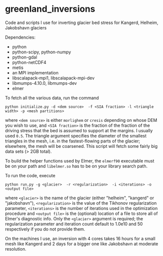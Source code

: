 greenland_inversions
====================
Code and scripts I use for inverting glacier bed stress for Kangerd, Helheim, Jakobshavn glaciers

Dependencies:
* python
* python-scipy, python-numpy
* python-gdal
* python-netCDF4
* metis
* an MPI implementation
* libscalapack-mpi1, libscalapack-mpi-dev
* libmumps-4.10.0, libmumps-dev
* elmer

To fetch all the various data, run the command

```python initialize.py -d <dem source>  -f <SIA fraction> -l <triangle width> -p <mesh partitions>```

where `<dem source>` is either `morlighem` or `cresis` depending on whose DEM you wish to use, and `<SIA fraction>` is the fraction of the fraction of the driving stress that the bed is assumed to support at the margins. I usually used `0.5`. The triangle argument specifies the diameter of the smallest triangles in the mesh, i.e. in the fastest-flowing parts of the glacier; elsewhere, the mesh will be coarsened. This script will fetch some fairly big data sets (> 2GB total).

To build the helper functions used by Elmer, the `elmerf90` executable must be on your path and `libelmer.so` has to be on your library search path.

To run the code, execute

```python run.py -g <glacier>  -r <regularization>  -i <iterations> -o <output file>```

where `<glacier>` is the name of the glacier (either "helheim", "kangerd" or "jakobshavn"), `<regularization>` is the value of the Tikhonov regularization parameter, `<iterations>` is the number of iterations used in the optimization procedure and `<output file>` is the (optional) location of a file to store all of Elmer's diagnostic info. Only the `<glacier>` argument is required; the regularization parameter and iteration count default to 1.0e10 and 50 respectively if you do not provide them.

On the machines I use, an inversion with 4 cores takes 16 hours for a small mesh like Kangerd and 2 days for a bigger one like Jakobshavn at moderate resolution.
